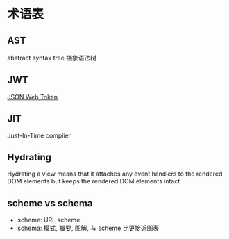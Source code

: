 # 术语表

## AST

abstract syntax tree 抽象语法树

## JWT

[JSON Web Token](https://jwt.io/)

## JIT

Just-In-Time complier

## Hydrating

Hydrating a view means that it attaches any event handlers to the rendered DOM elements but keeps the rendered DOM elements intact

## scheme vs schema

* scheme: URL scheme
* schema: 模式, 概要, 图解, 与 scheme 比更接近图表